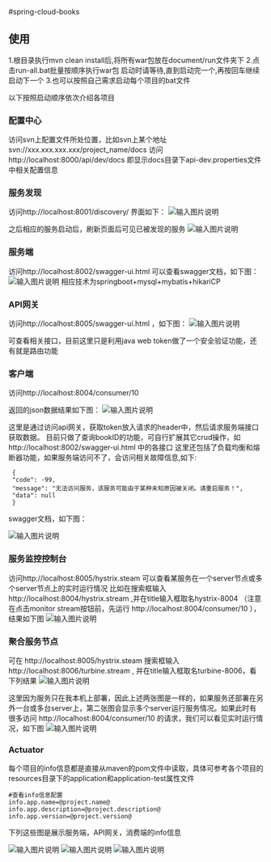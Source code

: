 #spring-cloud-books
## **使用**

1.根目录执行mvn clean install后,将所有war包放在document/run文件夹下
2.点击run-all.bat批量按顺序执行war包
启动时请等待,直到启动完一个,再按回车继续启动下一个
3.也可以按照自己需求启动每个项目的bat文件

以下按照启动顺序依次介绍各项目

### **配置中心**

访问svn上配置文件所处位置，比如svn上某个地址
svn://xxx.xxx.xxx.xxx/project_name/docs
访问 http://localhost:8000/api/dev/docs
即显示docs目录下api-dev.properties文件中相关配置信息

### **服务发现**

访问http://localhost:8001/discovery/
界面如下：
![输入图片说明](http://git.oschina.net/uploads/images/2016/1121/181013_db44c0d2_43183.jpeg "在这里输入图片标题")

之后相应的服务启动后，刷新页面后可见已被发现的服务
![输入图片说明](http://git.oschina.net/uploads/images/2016/1123/094700_ac4d9ecb_43183.jpeg "在这里输入图片标题")

### **服务端**

访问http://localhost:8002/swagger-ui.html
可以查看swagger文档，如下图：
![输入图片说明](http://git.oschina.net/uploads/images/2016/1121/181042_2d280d46_43183.jpeg "在这里输入图片标题")
相应技术为springboot+mysql+mybatis+hikariCP

### **API网关**

访问http://localhost:8005/swagger-ui.html ，如下图：
![输入图片说明](http://git.oschina.net/uploads/images/2016/1123/101922_61f72a16_43183.jpeg "在这里输入图片标题")

可查看相关接口，目前这里只是利用java web token做了一个安全验证功能，还有就是路由功能

### **客户端**

访问http://localhost:8004/consumer/10

返回的json数据结果如下图：
![输入图片说明](http://git.oschina.net/uploads/images/2016/1123/102304_d351bed6_43183.jpeg "在这里输入图片标题")

这里是通过访问api网关，获取token放入请求的header中，然后请求服务端接口获取数据。
目前只做了查询bookID的功能，可自行扩展其它crud操作，如 http://localhost:8002/swagger-ui.html 中的各接口
这里还包括了负载均衡和熔断器功能，如果服务端访问不了，会访问相关故障信息,如下:
​    
   ```
    {
    "code": -99,
    "message": "无法访问服务，该服务可能由于某种未知原因被关闭。请重启服务！",
    "data": null
    }
```

swagger文档，如下图：

![输入图片说明](http://git.oschina.net/uploads/images/2016/1123/101906_41ee44ef_43183.jpeg "在这里输入图片标题")

### **服务监控控制台**

访问http://localhost:8005/hystrix.steam
可以查看某服务在一个server节点或多个server节点上的实时运行情况
比如在搜索框输入 http://localhost:8004/hystrix.stream ,并在title输入框取名hystrix-8004
（注意在点击monitor stream按钮前，先运行 http://localhost:8004/consumer/10 ），结果如下图
![输入图片说明](http://git.oschina.net/uploads/images/2016/1123/094900_506a714c_43183.jpeg "在这里输入图片标题")

### **聚合服务节点**

可在 http://localhost:8005/hystrix.steam 搜索框输入 http://localhost:8006/turbine.stream ,
并在title输入框取名turbine-8006，看下列结果
![输入图片说明](http://git.oschina.net/uploads/images/2016/1123/094949_b4459472_43183.jpeg "在这里输入图片标题")


这里因为服务只在我本机上部署，因此上述两张图是一样的，如果服务还部署在另外一台或多台server上，第二张图会显示多个server运行服务情况。如果此时有很多访问 http://localhost:8004/consumer/10 的请求，我们可以看见实时运行情况，如下图
![输入图片说明](http://git.oschina.net/uploads/images/2016/1123/095115_0092d6cc_43183.jpeg "在这里输入图片标题")


### **Actuator**

每个项目的info信息都是直接从maven的pom文件中读取，具体可参考各个项目的resources目录下的application和application-test属性文件

```
#查看info信息配置
info.app.name=@project.name@
info.app.description=@project.description@
info.app.version=@project.version@
```

下列这些图是展示服务端，API网关，消费端的info信息

![输入图片说明](http://git.oschina.net/uploads/images/2016/1123/102852_06e87b19_43183.jpeg "服务端")
![输入图片说明](http://git.oschina.net/uploads/images/2016/1123/102908_3eb87ba2_43183.jpeg "API网关")
![输入图片说明](http://git.oschina.net/uploads/images/2016/1123/103141_a10b809a_43183.jpeg "消费端")
